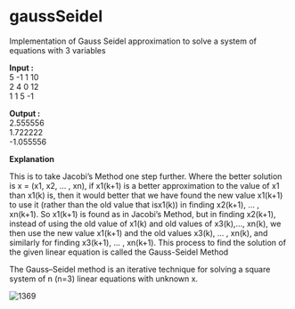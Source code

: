 # gaussSeidel
Implementation of Gauss Seidel approximation to solve a system of equations with 3 variables

**Input :**  
5 -1 1 10  
2 4 0 12  
1 1 5 -1  

**Output :**  
2.555556  
1.722222  
-1.055556  

**Explanation**

This is to take Jacobi’s Method one step further. Where the better solution is x = (x1, x2, … , xn), if x1(k+1) is a better approximation to the value of x1 than x1(k) is, then it would better that we have found the new value x1(k+1) to use it (rather than the old value that isx1(k)) in finding x2(k+1), … , xn(k+1). So x1(k+1) is found as in Jacobi’s Method, but in finding x2(k+1), instead of using the old value of x1(k) and old values of x3(k),…, xn(k), we then use the new value x1(k+1) and the old values x3(k), … , xn(k), and similarly for finding x3(k+1), … , xn(k+1). This process to find the solution of the given linear equation is called the Gauss-Seidel Method

The Gauss–Seidel method is an iterative technique for solving a square system of n (n=3) linear equations with unknown x.

![1369](https://user-images.githubusercontent.com/96608251/178092526-6d36820a-6fec-4dcf-a048-4e629d019f47.png)

